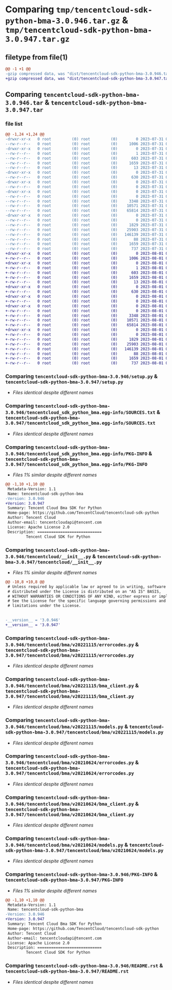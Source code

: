 # Comparing `tmp/tencentcloud-sdk-python-bma-3.0.946.tar.gz` & `tmp/tencentcloud-sdk-python-bma-3.0.947.tar.gz`

## filetype from file(1)

```diff
@@ -1 +1 @@
-gzip compressed data, was "dist/tencentcloud-sdk-python-bma-3.0.946.tar", last modified: Mon Jul 31 00:20:04 2023, max compression
+gzip compressed data, was "dist/tencentcloud-sdk-python-bma-3.0.947.tar", last modified: Tue Aug  1 00:20:19 2023, max compression
```

## Comparing `tencentcloud-sdk-python-bma-3.0.946.tar` & `tencentcloud-sdk-python-bma-3.0.947.tar`

### file list

```diff
@@ -1,24 +1,24 @@
-drwxr-xr-x   0 root         (0) root         (0)        0 2023-07-31 00:20:04.000000 tencentcloud-sdk-python-bma-3.0.946/
--rw-r--r--   0 root         (0) root         (0)     1006 2023-07-31 00:20:04.000000 tencentcloud-sdk-python-bma-3.0.946/setup.py
-drwxr-xr-x   0 root         (0) root         (0)        0 2023-07-31 00:20:04.000000 tencentcloud-sdk-python-bma-3.0.946/tencentcloud_sdk_python_bma.egg-info/
--rw-r--r--   0 root         (0) root         (0)        1 2023-07-31 00:20:04.000000 tencentcloud-sdk-python-bma-3.0.946/tencentcloud_sdk_python_bma.egg-info/dependency_links.txt
--rw-r--r--   0 root         (0) root         (0)      603 2023-07-31 00:20:04.000000 tencentcloud-sdk-python-bma-3.0.946/tencentcloud_sdk_python_bma.egg-info/SOURCES.txt
--rw-r--r--   0 root         (0) root         (0)     1659 2023-07-31 00:20:04.000000 tencentcloud-sdk-python-bma-3.0.946/tencentcloud_sdk_python_bma.egg-info/PKG-INFO
--rw-r--r--   0 root         (0) root         (0)       13 2023-07-31 00:20:04.000000 tencentcloud-sdk-python-bma-3.0.946/tencentcloud_sdk_python_bma.egg-info/top_level.txt
-drwxr-xr-x   0 root         (0) root         (0)        0 2023-07-31 00:20:04.000000 tencentcloud-sdk-python-bma-3.0.946/tencentcloud/
--rw-r--r--   0 root         (0) root         (0)      630 2023-07-31 00:20:04.000000 tencentcloud-sdk-python-bma-3.0.946/tencentcloud/__init__.py
-drwxr-xr-x   0 root         (0) root         (0)        0 2023-07-31 00:20:04.000000 tencentcloud-sdk-python-bma-3.0.946/tencentcloud/bma/
--rw-r--r--   0 root         (0) root         (0)        0 2023-07-31 00:20:04.000000 tencentcloud-sdk-python-bma-3.0.946/tencentcloud/bma/__init__.py
-drwxr-xr-x   0 root         (0) root         (0)        0 2023-07-31 00:20:04.000000 tencentcloud-sdk-python-bma-3.0.946/tencentcloud/bma/v20221115/
--rw-r--r--   0 root         (0) root         (0)        0 2023-07-31 00:20:04.000000 tencentcloud-sdk-python-bma-3.0.946/tencentcloud/bma/v20221115/__init__.py
--rw-r--r--   0 root         (0) root         (0)     3348 2023-07-31 00:20:04.000000 tencentcloud-sdk-python-bma-3.0.946/tencentcloud/bma/v20221115/errorcodes.py
--rw-r--r--   0 root         (0) root         (0)    10571 2023-07-31 00:20:04.000000 tencentcloud-sdk-python-bma-3.0.946/tencentcloud/bma/v20221115/bma_client.py
--rw-r--r--   0 root         (0) root         (0)    65814 2023-07-31 00:20:04.000000 tencentcloud-sdk-python-bma-3.0.946/tencentcloud/bma/v20221115/models.py
-drwxr-xr-x   0 root         (0) root         (0)        0 2023-07-31 00:20:04.000000 tencentcloud-sdk-python-bma-3.0.946/tencentcloud/bma/v20210624/
--rw-r--r--   0 root         (0) root         (0)        0 2023-07-31 00:20:04.000000 tencentcloud-sdk-python-bma-3.0.946/tencentcloud/bma/v20210624/__init__.py
--rw-r--r--   0 root         (0) root         (0)     1829 2023-07-31 00:20:04.000000 tencentcloud-sdk-python-bma-3.0.946/tencentcloud/bma/v20210624/errorcodes.py
--rw-r--r--   0 root         (0) root         (0)    25903 2023-07-31 00:20:04.000000 tencentcloud-sdk-python-bma-3.0.946/tencentcloud/bma/v20210624/bma_client.py
--rw-r--r--   0 root         (0) root         (0)   146139 2023-07-31 00:20:04.000000 tencentcloud-sdk-python-bma-3.0.946/tencentcloud/bma/v20210624/models.py
--rw-r--r--   0 root         (0) root         (0)       88 2023-07-31 00:20:04.000000 tencentcloud-sdk-python-bma-3.0.946/setup.cfg
--rw-r--r--   0 root         (0) root         (0)     1659 2023-07-31 00:20:04.000000 tencentcloud-sdk-python-bma-3.0.946/PKG-INFO
--rw-r--r--   0 root         (0) root         (0)      737 2023-07-31 00:20:04.000000 tencentcloud-sdk-python-bma-3.0.946/README.rst
+drwxr-xr-x   0 root         (0) root         (0)        0 2023-08-01 00:20:19.000000 tencentcloud-sdk-python-bma-3.0.947/
+-rw-r--r--   0 root         (0) root         (0)     1006 2023-08-01 00:20:19.000000 tencentcloud-sdk-python-bma-3.0.947/setup.py
+drwxr-xr-x   0 root         (0) root         (0)        0 2023-08-01 00:20:19.000000 tencentcloud-sdk-python-bma-3.0.947/tencentcloud_sdk_python_bma.egg-info/
+-rw-r--r--   0 root         (0) root         (0)        1 2023-08-01 00:20:19.000000 tencentcloud-sdk-python-bma-3.0.947/tencentcloud_sdk_python_bma.egg-info/dependency_links.txt
+-rw-r--r--   0 root         (0) root         (0)      603 2023-08-01 00:20:19.000000 tencentcloud-sdk-python-bma-3.0.947/tencentcloud_sdk_python_bma.egg-info/SOURCES.txt
+-rw-r--r--   0 root         (0) root         (0)     1659 2023-08-01 00:20:19.000000 tencentcloud-sdk-python-bma-3.0.947/tencentcloud_sdk_python_bma.egg-info/PKG-INFO
+-rw-r--r--   0 root         (0) root         (0)       13 2023-08-01 00:20:19.000000 tencentcloud-sdk-python-bma-3.0.947/tencentcloud_sdk_python_bma.egg-info/top_level.txt
+drwxr-xr-x   0 root         (0) root         (0)        0 2023-08-01 00:20:19.000000 tencentcloud-sdk-python-bma-3.0.947/tencentcloud/
+-rw-r--r--   0 root         (0) root         (0)      630 2023-08-01 00:20:19.000000 tencentcloud-sdk-python-bma-3.0.947/tencentcloud/__init__.py
+drwxr-xr-x   0 root         (0) root         (0)        0 2023-08-01 00:20:19.000000 tencentcloud-sdk-python-bma-3.0.947/tencentcloud/bma/
+-rw-r--r--   0 root         (0) root         (0)        0 2023-08-01 00:20:19.000000 tencentcloud-sdk-python-bma-3.0.947/tencentcloud/bma/__init__.py
+drwxr-xr-x   0 root         (0) root         (0)        0 2023-08-01 00:20:19.000000 tencentcloud-sdk-python-bma-3.0.947/tencentcloud/bma/v20221115/
+-rw-r--r--   0 root         (0) root         (0)        0 2023-08-01 00:20:19.000000 tencentcloud-sdk-python-bma-3.0.947/tencentcloud/bma/v20221115/__init__.py
+-rw-r--r--   0 root         (0) root         (0)     3348 2023-08-01 00:20:19.000000 tencentcloud-sdk-python-bma-3.0.947/tencentcloud/bma/v20221115/errorcodes.py
+-rw-r--r--   0 root         (0) root         (0)    10571 2023-08-01 00:20:19.000000 tencentcloud-sdk-python-bma-3.0.947/tencentcloud/bma/v20221115/bma_client.py
+-rw-r--r--   0 root         (0) root         (0)    65814 2023-08-01 00:20:19.000000 tencentcloud-sdk-python-bma-3.0.947/tencentcloud/bma/v20221115/models.py
+drwxr-xr-x   0 root         (0) root         (0)        0 2023-08-01 00:20:19.000000 tencentcloud-sdk-python-bma-3.0.947/tencentcloud/bma/v20210624/
+-rw-r--r--   0 root         (0) root         (0)        0 2023-08-01 00:20:19.000000 tencentcloud-sdk-python-bma-3.0.947/tencentcloud/bma/v20210624/__init__.py
+-rw-r--r--   0 root         (0) root         (0)     1829 2023-08-01 00:20:19.000000 tencentcloud-sdk-python-bma-3.0.947/tencentcloud/bma/v20210624/errorcodes.py
+-rw-r--r--   0 root         (0) root         (0)    25903 2023-08-01 00:20:19.000000 tencentcloud-sdk-python-bma-3.0.947/tencentcloud/bma/v20210624/bma_client.py
+-rw-r--r--   0 root         (0) root         (0)   146139 2023-08-01 00:20:19.000000 tencentcloud-sdk-python-bma-3.0.947/tencentcloud/bma/v20210624/models.py
+-rw-r--r--   0 root         (0) root         (0)       88 2023-08-01 00:20:19.000000 tencentcloud-sdk-python-bma-3.0.947/setup.cfg
+-rw-r--r--   0 root         (0) root         (0)     1659 2023-08-01 00:20:19.000000 tencentcloud-sdk-python-bma-3.0.947/PKG-INFO
+-rw-r--r--   0 root         (0) root         (0)      737 2023-08-01 00:20:19.000000 tencentcloud-sdk-python-bma-3.0.947/README.rst
```

### Comparing `tencentcloud-sdk-python-bma-3.0.946/setup.py` & `tencentcloud-sdk-python-bma-3.0.947/setup.py`

 * *Files identical despite different names*

### Comparing `tencentcloud-sdk-python-bma-3.0.946/tencentcloud_sdk_python_bma.egg-info/SOURCES.txt` & `tencentcloud-sdk-python-bma-3.0.947/tencentcloud_sdk_python_bma.egg-info/SOURCES.txt`

 * *Files identical despite different names*

### Comparing `tencentcloud-sdk-python-bma-3.0.946/tencentcloud_sdk_python_bma.egg-info/PKG-INFO` & `tencentcloud-sdk-python-bma-3.0.947/tencentcloud_sdk_python_bma.egg-info/PKG-INFO`

 * *Files 1% similar despite different names*

```diff
@@ -1,10 +1,10 @@
 Metadata-Version: 1.1
 Name: tencentcloud-sdk-python-bma
-Version: 3.0.946
+Version: 3.0.947
 Summary: Tencent Cloud Bma SDK for Python
 Home-page: https://github.com/TencentCloud/tencentcloud-sdk-python
 Author: Tencent Cloud
 Author-email: tencentcloudapi@tencent.com
 License: Apache License 2.0
 Description: ============================
         Tencent Cloud SDK for Python
```

### Comparing `tencentcloud-sdk-python-bma-3.0.946/tencentcloud/__init__.py` & `tencentcloud-sdk-python-bma-3.0.947/tencentcloud/__init__.py`

 * *Files 1% similar despite different names*

```diff
@@ -10,8 +10,8 @@
 # Unless required by applicable law or agreed to in writing, software
 # distributed under the License is distributed on an "AS IS" BASIS,
 # WITHOUT WARRANTIES OR CONDITIONS OF ANY KIND, either express or implied.
 # See the License for the specific language governing permissions and
 # limitations under the License.
 
 
-__version__ = '3.0.946'
+__version__ = '3.0.947'
```

### Comparing `tencentcloud-sdk-python-bma-3.0.946/tencentcloud/bma/v20221115/errorcodes.py` & `tencentcloud-sdk-python-bma-3.0.947/tencentcloud/bma/v20221115/errorcodes.py`

 * *Files identical despite different names*

### Comparing `tencentcloud-sdk-python-bma-3.0.946/tencentcloud/bma/v20221115/bma_client.py` & `tencentcloud-sdk-python-bma-3.0.947/tencentcloud/bma/v20221115/bma_client.py`

 * *Files identical despite different names*

### Comparing `tencentcloud-sdk-python-bma-3.0.946/tencentcloud/bma/v20221115/models.py` & `tencentcloud-sdk-python-bma-3.0.947/tencentcloud/bma/v20221115/models.py`

 * *Files identical despite different names*

### Comparing `tencentcloud-sdk-python-bma-3.0.946/tencentcloud/bma/v20210624/errorcodes.py` & `tencentcloud-sdk-python-bma-3.0.947/tencentcloud/bma/v20210624/errorcodes.py`

 * *Files identical despite different names*

### Comparing `tencentcloud-sdk-python-bma-3.0.946/tencentcloud/bma/v20210624/bma_client.py` & `tencentcloud-sdk-python-bma-3.0.947/tencentcloud/bma/v20210624/bma_client.py`

 * *Files identical despite different names*

### Comparing `tencentcloud-sdk-python-bma-3.0.946/tencentcloud/bma/v20210624/models.py` & `tencentcloud-sdk-python-bma-3.0.947/tencentcloud/bma/v20210624/models.py`

 * *Files identical despite different names*

### Comparing `tencentcloud-sdk-python-bma-3.0.946/PKG-INFO` & `tencentcloud-sdk-python-bma-3.0.947/PKG-INFO`

 * *Files 1% similar despite different names*

```diff
@@ -1,10 +1,10 @@
 Metadata-Version: 1.1
 Name: tencentcloud-sdk-python-bma
-Version: 3.0.946
+Version: 3.0.947
 Summary: Tencent Cloud Bma SDK for Python
 Home-page: https://github.com/TencentCloud/tencentcloud-sdk-python
 Author: Tencent Cloud
 Author-email: tencentcloudapi@tencent.com
 License: Apache License 2.0
 Description: ============================
         Tencent Cloud SDK for Python
```

### Comparing `tencentcloud-sdk-python-bma-3.0.946/README.rst` & `tencentcloud-sdk-python-bma-3.0.947/README.rst`

 * *Files identical despite different names*

